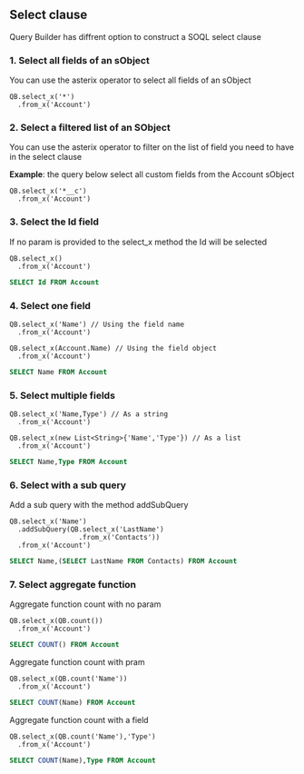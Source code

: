 ## Select clause

Query Builder has diffrent option to construct a SOQL select clause 


### 1. Select all fields of an sObject

You can use the asterix operator to select all fields of an sObject

  ```apex
  QB.select_x('*')
    .from_x('Account')
  ```

### 2. Select a filtered list of an SObject

You can use the asterix operator to filter on the list of field you need to have in the select clause

**Example**: the query below select all custom fields from the Account sObject

  ```apex
  QB.select_x('*__c')
    .from_x('Account')
  ```

### 3. Select the Id field

If no param is provided to the select_x method the Id will be selected

  ```apex
  QB.select_x()
    .from_x('Account')
  ```
  ```sql
  SELECT Id FROM Account 
  ```

### 4. Select one field

  ```apex
  QB.select_x('Name') // Using the field name
    .from_x('Account')
  ```
  ```apex
  QB.select_x(Account.Name) // Using the field object
    .from_x('Account')
  ```
  ```sql
  SELECT Name FROM Account
  ```
  
### 5. Select multiple fields

  ```apex
  QB.select_x('Name,Type') // As a string
    .from_x('Account')
  ```
  ```apex
  QB.select_x(new List<String>{'Name','Type'}) // As a list
    .from_x('Account')
  ```
  ```sql
  SELECT Name,Type FROM Account
  ```

### 6. Select with a sub query

Add a sub query with the method addSubQuery

  ```apex
  QB.select_x('Name')
    .addSubQuery(QB.select_x('LastName')
                   .from_x('Contacts'))
    .from_x('Account')
  ```
  ```sql
  SELECT Name,(SELECT LastName FROM Contacts) FROM Account
  ```

### 7. Select aggregate function

Aggregate function count with no param

  ```apex
  QB.select_x(QB.count())
    .from_x('Account')
  ```
  ```sql
  SELECT COUNT() FROM Account
  ```

Aggregate function count with pram

  ```apex
  QB.select_x(QB.count('Name'))
    .from_x('Account')
  ```
  ```sql
  SELECT COUNT(Name) FROM Account
  ```

Aggregate function count with a field

  ```apex
  QB.select_x(QB.count('Name'),'Type')
    .from_x('Account')
  ```
  ```sql
  SELECT COUNT(Name),Type FROM Account
  ```
